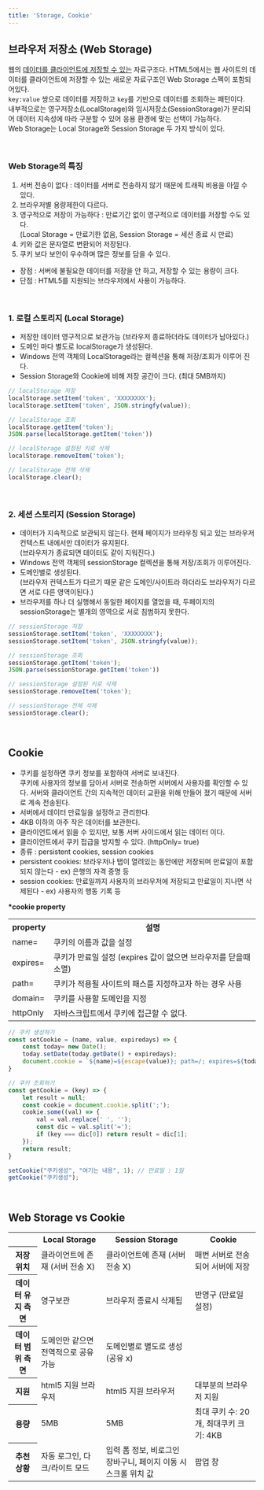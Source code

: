 ```yaml
---
title: 'Storage, Cookie'
---
```


## 브라우저 저장소 (Web Storage)

웹의 <u>데이터를 클라이언트에 저장할 수 있는</u> 자료구조다.
HTML5에서는 웹 사이트의 데이터를 클라이언트에 저장할 수 있는 새로운 자료구조인 Web Storage 스펙이 포함되어있다.<br>
`key:value` 쌍으로 데이터를 저장하고 `key`를 기반으로 데이터를 조회하는 패턴이다. <br>
내부적으로는 영구저장소(LocalStorage)와 임시저장소(SessionStorage)가 분리되어 데이터 지속성에 따라 구분할 수 있어 응용 환경에 맞는 선택이 가능하다. <br>
Web Storage는 Local Storage와 Session Storage 두 가지 방식이 있다.

<br>

### Web Storage의 특징

1. 서버 전송이 없다 : 데이터를 서버로 전송하지 않기 때문에 트래픽 비용을 아낄 수 있다.
2. 브라우저별 용량제한이 다르다.
3. 영구적으로 저장이 가능하다 : 만료기간 없이 영구적으로 데이터를 저장할 수도 있다.<br>
   (Local Storage = 만료기한 없음, Session Storage = 세션 종료 시 만료)
4. 키와 값은 문자열로 변환되어 저장된다.
5. 쿠키 보다 보안이 우수하며 많은 정보를 담을 수 있다.

-   장점 : 서버에 불필요한 데이터를 저장을 안 하고, 저장할 수 있는 용량이 크다.
-   단점 : HTML5를 지원되는 브라우저에서 사용이 가능하다.

<br>

### 1. 로컬 스토리지 (Local Storage)

-   저장한 데이터 영구적으로 보관가능 (브라우저 종료하더라도 데이터가 남아있다.)
-   도메인 마다 별도로 localStorage가 생성된다.
-   Windows 전역 객체의 LocalStorage라는 컬렉션을 통해 저장/조회가 이루어 진다.
-   Session Storage와 Cookie에 비해 저장 공간이 크다. (최대 5MB까지)

```js
// localStorage 저장
localStorage.setItem('token', 'XXXXXXXX');
localStorage.setItem('token', JSON.stringfy(value));

// localStorage 조회
localStorage.getItem('token');
JSON.parse(localStorage.getItem('token'))

// localStorage 설정된 키로 삭제
localStorage.removeItem('token');

// localStorage 전체 삭제
localStorage.clear();
```

<br>

### 2. 세션 스토리지 (Session Storage)

-   데이터가 지속적으로 보관되지 않는다. 현재 페이지가 브라우징 되고 있는 브라우저 컨텍스트 내에서만 데이터가 유지된다. <br>
    (브라우저가 종료되면 데이터도 같이 지워진다.)
-   Windows 전역 객체의 sessionStorage 컬렉션을 통해 저장/조회가 이루어진다.
-   도메인별로 생성된다.<br>
    (브라우저 컨텍스트가 다르기 때문 같은 도메인/사이트라 하더라도 브라우저가 다르면 서로 다른 영역이된다.)
-   브라우저를 하나 더 실행해서 동일한 페이지를 열었을 때, 두페이지의 sessionStorage는 별개의 영역으로 서로 침범하지 못한다.

```js
// sessionStorage 저장
sessionStorage.setItem('token', 'XXXXXXXX');
sessionStorage.setItem('token', JSON.stringfy(value));

// sessionStorage 조회
sessionStorage.getItem('token');
JSON.parse(sessionStorage.getItem('token'))

// sessionStorage 설정된 키로 삭제
sessionStorage.removeItem('token');

// sessionStorage 전체 삭제
sessionStorage.clear();
```

<br>

## Cookie

-   쿠키를 설정하면 쿠키 정보를 포함하여 서버로 보내진다. <br>
    쿠키에 사용자의 정보를 담아서 서버로 전송하면 서버에서 사용자를 확인할 수 있다. 서버와 클라이언트 간의 지속적인 데이터 교환을 위해 만들어 졌기 때문에 서버로 계속 전송된다.
-   서버에서 데이터 만료일을 설정하고 관리한다.
-   4KB 이하의 아주 작은 데이터를 보관한다.
-   클라이언트에서 읽을 수 있지만, 보통 서버 사이드에서 읽는 데이터 이다.
-   클라이언트에서 쿠키 접급을 방지할 수 있다. (httpOnly= true)
-   종류 : persistent cookies, session cookies
-   persistent cookies: 브라우저나 탭이 열려있는 동안에만 저장되며 만료일이 포함되지 않는다 - ex) 은행의 자격 증명 등
-   session cookies: 만료일까지 사용자의 브라우저에 저장되고 만료일이 지나면 삭제된다 - ex) 사용자의 행동 기록 등

**\*cookie property**

<table class="ph_tbl">
  <tr>
    <th>property</th>
    <th>설명</th>
  </tr>
  <tr>
    <td>name=</td>
    <td>쿠키의 이름과 값을 설정</td>
  </tr>
  <tr>
    <td>expires= </td>
    <td>쿠키가 만료일 설정 (expires 값이 없으면 브라우저를 닫을때 소멸)</td>
  </tr>
  <tr>
    <td>path=</td>
    <td>쿠키가 적용될 사이트의 패스를 지정하고자 하는 경우 사용</td>
  </tr>
  <tr>
    <td>domain= </td>
    <td>쿠키를 사용할 도메인을 지정</td>
  </tr>
  <tr>
    <td>httpOnly</td>
    <td>자바스크립트에서 쿠키에 접근할 수 없다.</td>
  </tr>
</table>

```js
// 쿠키 생성하기
const setCookie = (name, value, expiredays) => {
    const today= new Date();
    today.setDate(today.getDate() + expiredays);
    document.cookie = `${name}=${escape(value)}; path=/; expires=${today.toGMTString()};`
}

// 쿠키 조회하기
const getCookie = (key) => {
    let result = null;
    const cookie = document.cookie.split(';');
    cookie.some((val) => {
        val = val.replace(' ', '');
        const dic = val.split('=');
        if (key === dic[0]) return result = dic[1];
    });
    return result;
}

setCookie("쿠키생성", "여기는 내용", 1); // 만료일 : 1일
getCookie("쿠키생성");
```

<br>

## Web Storage vs Cookie

<table class="ph_tbl">
  <tr>
    <th></th>
    <th>Local Storage</th>
    <th>Session Storage</th>
    <th>Cookie</th>
  </tr>
  <tr>
    <th>저장 위치</th>
    <td>클라이언트에 존재 (서버 전송 X)</td>
    <td>클라이언트에 존재 (서버 전송 X)</td>
    <td>매번 서버로 전송되어 서버에 저장</td>
  </tr>
  <tr>
    <th>데이터 유지 측면</th>
    <td>영구보관</td>
    <td>브라우저 종료시 삭제됨</td>
    <td>반영구 (만료일 설정)</td>
  </tr>
  <tr>
    <th>데이터 범위 측면</th>
    <td>도메인만 같으면 전역적으로 공유 가능</td>
    <td>도메인별로 별도로 생성 (공유 x)</td>
    <td></td>
  </tr>
  <tr>
    <th>지원</th>
    <td>html5 지원 브라우저</td>
    <td>html5 지원 브라우저</td>
    <td>대부분의 브라우저 지원</td>
  </tr>
  <tr>
    <th>용량</th>
    <td>5MB</td>
    <td>5MB</td>
    <td>최대 쿠키 수: 20개, 최대쿠키 크기: 4KB</td>
  </tr>
  <tr>
    <th>추천 상황</th>
    <td>자동 로그인, 다크/라이트 모드</td>
    <td>입력 폼 정보, 비로그인 장바구니, 페이지 이동 시 스크롤 위치 값</td>
    <td>팝업 창</td>
  </tr>
</table>

<Comment />

